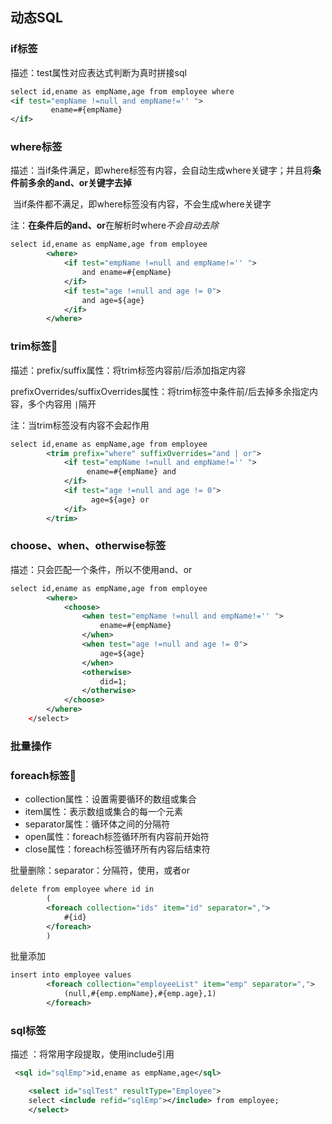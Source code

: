 ##  动态SQL

###  if标签

描述：test属性对应表达式判断为真时拼接sql

```xml
select id,ename as empName,age from employee where
<if test="empName !=null and empName!='' ">
         ename=#{empName}
</if>
```

###  where标签

描述：当if条件满足，即where标签有内容，会自动生成where关键字；并且将**条件前多余的and、or关键字去掉**

​				当if条件都不满足，即where标签没有内容，不会生成where关键字

注：**在条件后的and、or**在解析时where*不会自动去除*

```xml
select id,ename as empName,age from employee
        <where>
            <if test="empName !=null and empName!='' ">
                and ename=#{empName}
            </if>
            <if test="age !=null and age != 0">
                and age=${age}
            </if>
        </where>
```

###  trim标签📌

描述：prefix/suffix属性：将trim标签内容前/后添加指定内容

​			   prefixOverrides/suffixOverrides属性：将trim标签中条件前/后去掉多余指定内容，多个内容用 `|`隔开

注：当trim标签没有内容不会起作用

```xml
select id,ename as empName,age from employee
        <trim prefix="where" suffixOverrides="and | or">
            <if test="empName !=null and empName!='' ">
                 ename=#{empName} and
            </if>
            <if test="age !=null and age != 0">
                  age=${age} or
            </if>
        </trim>
```

###  choose、when、otherwise标签

描述：只会匹配一个条件，所以不使用and、or

```xml
select id,ename as empName,age from employee
        <where>
            <choose>
                <when test="empName !=null and empName!='' ">
                    ename=#{empName}
                </when>
                <when test="age !=null and age != 0">
                    age=${age}
                </when>
                <otherwise>
                    did=1;
                </otherwise>
            </choose>
        </where>
    </select>
```



###  批量操作

###  foreach标签📌

- collection属性：设置需要循环的数组或集合
- item属性：表示数组或集合的每一个元素
- separator属性：循环体之间的分隔符
- open属性：foreach标签循环所有内容前开始符
- close属性：foreach标签循环所有内容后结束符

批量删除：separator：分隔符，使用，或者or	

```xml
delete from employee where id in
        (
        <foreach collection="ids" item="id" separator=",">
            #{id}
        </foreach>
        )
```

批量添加

```xml
insert into employee values
        <foreach collection="employeeList" item="emp" separator=",">
            (null,#{emp.empName},#{emp.age},1)
        </foreach>
```



###  sql标签

描述 ：将常用字段提取，使用include引用

```xml
 <sql id="sqlEmp">id,ename as empName,age</sql>

    <select id="sqlTest" resultType="Employee">
    select <include refid="sqlEmp"></include> from employee;
    </select>
```

